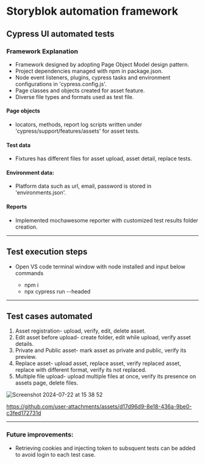 # Storyblok automation framework
## Cypress UI automated tests

### Framework Explanation

- Framework designed by adopting Page Object Model design pattern.
- Project dependencies managed with npm in package.json.
- Node event listeners, plugins, cypress tasks and environment configurations in 'cypress.config.js'.
- Page classes and objects created for asset feature.
- Diverse file types and formats used as test file.
 
#### Page objects
  - locators, methods, report log scripts written under  'cypress/support/features/assets'  for asset tests.

#### Test data
   - Fixtures has different files for asset upload, asset detail, replace tests.

#### Environment data:
   - Platform data such as url, email, password is stored in 'environments.json'.

#### Reports
   - Implemented mochawesome reporter with customized test results folder creation.
---

## Test execution steps
   - Open VS code terminal window with node installed and input below commands

     - npm i
     - npx cypress run --headed 

---

## Test cases automated
 1. Asset registration- upload, verify, edit, delete asset.
 2. Edit asset before upload- create folder, edit while upload, verify asset details.
 3. Private and Public asset- mark asset as private and public, verify its preview.
 4. Replace asset- upload asset, replace asset, verify replaced asset, replace with different format, verify its not replaced.
 5. Multiple file upload- upload multiple files at once, verify its presence on assets page, delete files.


![Screenshot 2024-07-22 at 15 38 52](https://github.com/user-attachments/assets/1d0f7a9c-7dd4-459f-9475-70f50a0f09a7)



https://github.com/user-attachments/assets/d17d96d9-8e18-436a-9be0-c3fed172731d

---

### Future improvements:
 - Retrieving cookies and injecting token to subsquent tests can be added to avoid login to each test case.

